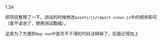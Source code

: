 1.24

把项目整理了一下。测试的时候修改`assets/js/import-views.js`中的顺序即可（就不请求了，使用测试数据）。

这里为了方便把`App.vue`中首页不下滑的代码注释掉了，后面记得加上
